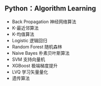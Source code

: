  Python：Algorithm Learning 
 ------
 * Back Propagation 神经网络算法
 * K-最近邻算法
 * K-均值算法
 * Logistic 逻辑回归
 * Random Forest 随机森林 
 * Naive Bayes 朴素贝叶斯算法
 * SVM 支持向量机 
 * XGBoost 极端梯度提升
 * LVQ 学习矢量量化
 * 遗传算法
